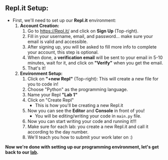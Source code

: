 ## Repl.it Setup:
* First, we'll need to set up our **Repl.it** environment:
    1. **Account Creation:**
        1. Go to https://Repl.it/ and click on **Sign Up** (Top-right).
        1. Fill in your username, email, and password... make sure your email is valid and accessible.
        1. After signing up, you will be asked to fill more info to complete your account, this step is optional.
        1. When done, a **verification email** will be sent to your email in 5-10 minutes, wait for it, and click on **"Verify"** when you get the email.
        1. That's it!
    1. **Environment Setup:**
        1. Click on **"+new Repl"** (Top-right): This will create a new file for you to code in!
        1. Choose "Python" as the programming language.
        1. Name your Repl **"Lab 1"**
        1. Click on "Create Repl"
            - This is how you'll be creating a new Repl.it
        1. Now you can see the **Editor** and **Console** in front of you!
            - You will be editing/writing your code in `main.py` file.
        1. Now you can start writing your code and running it!!!
        1. Make sure for each lab: you create a new Repl.it and call it according to the day number.
        1. We'll teach you how to submit your work later on :)



**Now we're done with setting up our programming environment, let's get back to our [lab](https://github.com/meet-projects/Y2-Seminar2020-Labs/blob/master/Day%201,%20Session%201,%20Intro%20to%20Summer/README.md).**
